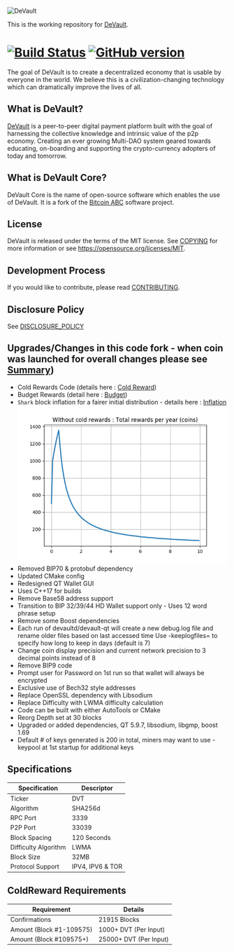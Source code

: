 ![DeVault](./share/pixmaps/dvt-logo.png)

This is the working repository for [DeVault](https://devault.cc).

[![Build Status](https://travis-ci.com/devaultcrypto/devault.svg?branch=master)](https://travis-ci.com/devaultcrypto/devault) [![GitHub version](https://badge.fury.io/gh/devaultcrypto%2Fdevault.svg)](https://badge.fury.io/gh/devaultcrypto%2Fdevault)  
=====

The goal of DeVault is to create a decentralized economy that is usable by everyone 
in the world. We believe this is a civilization-changing technology which can
dramatically improve the lives of all. 

What is DeVault?
---------------------

[DeVault](https://www.devault.cc/) is a peer-to-peer digital payment platform built 
with the goal of harnessing the collective knowledge and intrinsic value of the p2p economy. 
Creating an ever growing Multi-DAO system geared towards educating, on-boarding 
and supporting the crypto-currency adopters of today and tomorrow.

What is DeVault Core?
--------------------

DeVault Core is the name of open-source software which enables the use of
DeVault. It is a fork of the [Bitcoin ABC](https://bitcoinabc.org)
software project.

License
-------

DeVault is released under the terms of the MIT license. See
[COPYING](COPYING) for more information or see
https://opensource.org/licenses/MIT.

Development Process
-------------------

If you would like to contribute, please read [CONTRIBUTING](CONTRIBUTING.md).

Disclosure Policy
-----------------

See [DISCLOSURE_POLICY](DISCLOSURE_POLICY.md)

Upgrades/Changes in this code fork - when coin was launched
for overall changes please see [Summary](SUMMARY.md))
-----------------

- Cold Rewards Code (details here : [Cold Reward](COLDREWARDS.md))
- Budget Rewards (detail here : [Budget](BUDGET.md))
- `Shark` block inflation for a fairer initial distribution - details here : [Inflation](INFLATION.md) ![Shark](./share/pixmaps/Shark.png)
- Removed BIP70 & protobuf dependency
- Updated CMake config
- Redesigned QT Wallet GUI
- Uses C++17 for builds
- Remove Base58 address support
- Transition to BIP 32/39/44 HD Wallet support only - Uses 12 word phrase setup
- Remove some Boost dependencies
- Each run of devaultd/devault-qt will create a new debug.log file and rename older files based on last accessed time
  Use -keeplogfiles=<days> to specify how long to keep in days (default is 7)
- Change coin display precision and current network precision to 3 decimal points instead of 8
- Remove BIP9 code
- Prompt user for Password on 1st run so that wallet will always be encrypted
- Exclusive use of Bech32 style addresses
- Replace OpenSSL dependency with Libsodium
- Replace Difficulty with LWMA difficulty calculation
- Code can be built with either AutoTools or CMake
- Reorg Depth set at 30 blocks
- Upgraded or added dependencies, QT 5.9.7, libsodium, libgmp, boost 1.69
- Default # of keys generated is 200 in total, miners may want to use -keypool at 1st startup for additional keys

## Specifications

| Specification         | Descriptor                              |
|-----------------------|-----------------------------------------|
| Ticker                | DVT                                     |
| Algorithm             | SHA256d                                 |
| RPC Port              | 3339                                    |
| P2P Port              | 33039                                   |
| Block Spacing         | 120 Seconds                             |
| Difficulty Algorithm  | LWMA                                    |
| Block Size            | 32MB                                    |
| Protocol Support      | IPV4, IPV6 & TOR                        |

## ColdReward Requirements

| Requirement   | Details              |
|---------------|----------------------|
| Confirmations           | 21915 Blocks          |
| Amount (Block #1-109575)| 1000+ DVT (Per Input) |
| Amount (Block #109575+) | 25000+ DVT (Per Input)|

